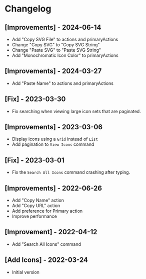 # Changelog

## [Improvements] - 2024-06-14

- Add "Copy SVG File" to actions and primaryActions
- Change "Copy SVG" to "Copy SVG String"
- Change "Paste SVG" to "Paste SVG String"
- Add "Monochromatic Icon Color" to primaryActions

## [Improvements] - 2024-03-27

- Add "Paste Name" to actions and primaryActions

## [Fix] - 2023-03-30

- Fix searching when viewing large icon sets that are paginated.

## [Improvements] - 2023-03-06

- Display icons using a `Grid` instead of `List`
- Add pagination to `View Icons` command

## [Fix] - 2023-03-01

- Fix the `Search All Icons` command crashing after typing.

## [Improvements] - 2022-06-26

- Add "Copy Name" action
- Add "Copy URL" action
- Add preference for Primary action
- Improve performance

## [Improvement] - 2022-04-12

- Add "Search All Icons" command

## [Add Icons] - 2022-03-24

- Initial version
